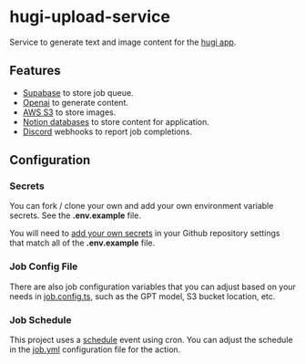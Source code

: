 # hugi-upload-service

Service to generate text and image content for the [hugi app](https://github.com/Dorpxr/hugi).

## Features

- [Supabase](https://supabase.com/) to store job queue.
- [Openai](https://platform.openai.com/docs/introduction) to generate content.
- [AWS S3](https://aws.amazon.com/s3/) to store images.
- [Notion databases](https://www.notion.so/) to store content for application.
- [Discord](https://support.discord.com/hc/en-us/articles/228383668-Intro-to-Webhooks) webhooks to report job completions.

## Configuration

### Secrets

You can fork / clone your own and add your own environment variable secrets. See the **.env.example** file.

You will need to [add your own secrets](https://docs.github.com/en/actions/security-guides/encrypted-secrets) in your Github repository settings that match all of the **.env.example** file.

### Job Config File

There are also job configuration variables that you can adjust based on your needs in [job.config.ts](/src//job.config.ts), such as the GPT model, S3 bucket location, etc.

### Job Schedule

This project uses a [schedule](https://docs.github.com/en/actions/using-workflows/events-that-trigger-workflows#schedule) event using cron. You can adjust the schedule in the [job.yml](.github/workflows//job.yml) configuration file for the action.
